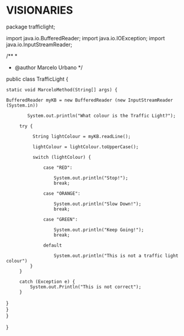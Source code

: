 # VISIONARIES

package trafficlight;

import java.io.BufferedReader;
import java.io.IOException;
import java.io.InputStreamReader;

/**
 *
 * @author Marcelo Urbano
 */
 
public class TrafficLight {

    static void MarceloMethod(String[] args) {
        
    BufferedReader myKB = new BufferedReader (new InputStreamReader (System.in))
    
            System.out.println("What colour is the Traffic Light?");
    
         try {
      
              String lightColour = myKB.readLine();
              
              lightColour = lightColour.toUpperCase();
              
              switch (lightColour) {
                 
                  case "RED":
                      
                      System.out.println("Stop!");
                      break;
                   
                  case "ORANGE":
                      
                      System.out.println("Slow Down!");
                      break;
                      
                  case "GREEN":
                      
                      System.out.println("Keep Going!");
                      break;
                      
                  default 
                      
                      System.out.println("This is not a traffic light colour")
             }
         }
         
         catch (Exception e) {
             System.out.Println("This is not correct");
         }
 }               
}  
    }
    
}
